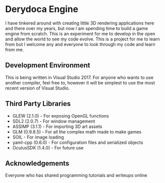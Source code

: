 # Derydoca Engine

I have tinkered around with creating little 3D rendering applications here and there over my years, but now I am spending time to build a game engine from scratch. This is an experiment for me to develop in the open and allow the world to see my code evolve. This is a project for me to learn from but I welcome any and everyone to look through my code and learn from me.

## Development Environment

This is being written in Visual Studio 2017. For anyone who wants to use another compiler, feel free to, however it will be simplest to use the most recent version of Visual Studio.

## Third Party Libraries

*  GLEW (2.1.0) - For exposing OpenGL functions
*  SDL2 (2.0.7) - For window management
*  ASSIMP (3.1.1) - For importing 3D art assets
*  GLM (0.9.8.5) - For all the complex math made to make games
*  SOIL - For image loading
*  yaml-cpp (0.6.0) - For configuration files and serialized objects
*  OculusSDK (1.4.0) - For future use

## Acknowledgements

Everyone who has shared programming tutorials and writeups online
